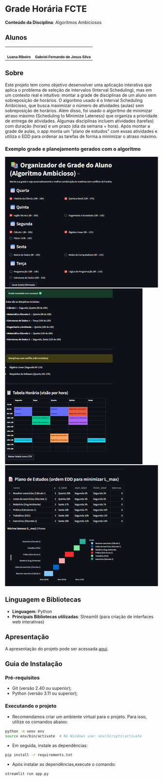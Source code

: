 # Grade Horária FCTE

**Conteúdo da Disciplina**: Algoritmos Ambiciosos

## Alunos

<table>
  <tr>
    <td align="center"><a href="https://github.com/luanasoares0901"><img style="border-radius: 60%;" src="https://github.com/luanasoares0901.png" width="200px;" alt=""/><br /><sub><b>Luana Ribeiro</b></sub></a><br /></td>
    <td align="center"><a href="https://github.com/MMcLovin"><img style="border-radius: 60%;" src="https://github.com/MMcLovin.png" width="200px;" alt=""/><br /><sub><b>Gabriel Fernando de Jesus Silva</b></sub></a><br /></td>
  </tr>
</table>

## Sobre

Este projeto tem como objetivo desenvolver uma aplicação interativa que aplica o problema de seleção de intervalos (Interval Scheduling), mas em um contexto real e intuitivo: montar a grade de disciplinas de um aluno sem sobreposição de horários. O algoritmo usado é o Interval Scheduling Ambicioso, que busca maximizar o número de atividades (aulas) sem sobreposição de horários.
Além disso, foi usado o algoritmo de minimizar atraso máximo (Scheduling to Minimize Lateness) que organiza a prioridade de entrega de atividades. Algumas disciplinas incluem atividades (tarefas) com duração (horas) e um prazo (dia da semana + hora). Após montar a grade de aulas, o app monta um "plano de estudos" com essas atividades e utiliza o EDD para ordenar as tarefas de forma a minimizar o atraso máximo.


### Exemplo grade e planejamento gerados com o algoritmo

![Disciplinas](/assets/Materias.png)
![Grade](/assets/Grade.png)
![Disciplinas](/assets/PlanodeEstudos.png)

## Linguagem e Bibliotecas

* **Linguagem**: Python
* **Principais Bibliotecas utilizadas**: Streamlit (para criação de interfaces web interativas)

## Apresentação

A apresentação do projeto pode ser acessada [aqui](https://www.youtube.com/watch?v=lM9NoJa0Y-k).

## Guia de Instalação

### Pré-requisitos

- Git (versão 2.40 ou superior);
- Python (versão 3.11 ou superior);

### Executando o projeto

- Recomendamos criar um ambiente virtual para o projeto. Para isso, utilize os comandos abaixo:

```bash
python -m venv env
source env/bin/activate  # No Windows use: env\Scripts\activate
```

- Em seguida, instale as dependências:

```bash
pip install -r requirements.txt
```

- Após instalar as dependências,execute o comando:

```bash
streamlit run app.py
```
